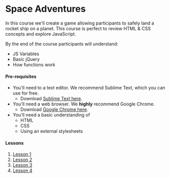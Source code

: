 # Space Adventures
In this course we'll create a game allowing participants to safely land a rocket ship on a planet. This course is perfect to review HTML & CSS concepts and explore JavaScript.

By the end of the course participants will understand:
- JS Variables
- Basic jQuery
- How functions work


#### Pre-requisites
  
  - You'll need to a text editor. We recommend Sublime Text, which you can use for free.
    - Download [Sublime Text here](http://www.sublimetext.com/).
  - You'll need a web browser. We __highly__ recommend Google Chrome.
    - Download [Google Chrome here](https://www.google.com/intl/en/chrome/browser/).
  - You'll need a basic understanding of
    - HTML
    - CSS
    - Using an external stylesheets

#### Lessons

1. [Lesson 1](lesson-1/instructions.md)
1. [Lesson 2](lesson-2/instructions.md)
1. [Lesson 3](lesson-3/instructions.md)
1. [Lesson 4](lesson-4/instructions.md)
